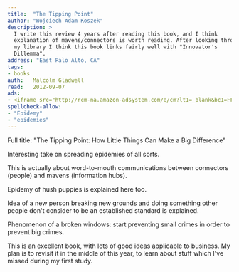```yaml
---
title:	"The Tipping Point"
author: "Wojciech Adam Koszek"
description: >
  I write this review 4 years after reading this book, and I think
  explanation of mavens/connectors is worth reading. After looking through
  my library I think this book links fairly well with "Innovator's
  Dillemma".
address: "East Palo Alto, CA"
tags:
- books
auth:	Malcolm Gladwell
read:	2012-09-07
ads:
- <iframe src="http://rcm-na.amazon-adsystem.com/e/cm?lt1=_blank&bc1=FFFFFF&IS2=1&npa=1&bg1=FFFFFF&fc1=000000&lc1=FF0000&t=wkoszek08-20&o=1&p=8&l=as4&m=amazon&f=ifr&ref=ss_til&asins=0316346624" style="width:120px;height:240px;" scrolling="no" marginwidth="0" marginheight="0" frameborder="0"></iframe>
spellcheck-allow:
- "Epidemy"
- "epidemies"
---
```


Full title: "The Tipping Point: How Little Things Can Make a Big Difference"

Interesting take on spreading epidemies of all sorts.

This is actually about word-to-mouth communications between connectors
(people) and mavens (information hubs).

Epidemy of hush puppies is explained here too.

Idea of a new person breaking new grounds and doing something other people
don't consider to be an established standard is explained.

Phenomenon of a broken windows: start preventing small crimes in order to
prevent big crimes.

This is an excellent book, with lots of good ideas applicable to business.
My plan is to revisit it in the middle of this year, to learn about stuff
which I've missed during my first study.
